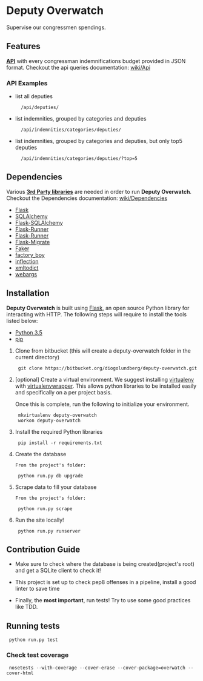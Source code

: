 # Deputy Overwatch #

Supervise our congressmen spendings.

## Features ##

[**API**](https://bitbucket.org/diogolundberg/deputy-overwatch/wiki/Api) with every congressman indemnifications budget provided in JSON format.
Checkout the api queries documentation: [wiki/Api](https://bitbucket.org/diogolundberg/deputy-overwatch/wiki/Api#markdown-header-examples)

### API Examples ###

* list all deputies

        /api/deputies/

* list indemnities, grouped by categories and deputies

        /api/indemnities/categories/deputies/

* list indemnities, grouped by categories and deputies, but only top5 deputies

        /api/indemnities/categories/deputies/?top=5

## Dependencies ##

Various [**3rd Party libraries**](https://bitbucket.org/diogolundberg/deputy-overwatch/wiki/Dependencies) are needed in order to run **Deputy Overwatch**.
Checkout the Dependencies documentation: [wiki/Dependencies](https://bitbucket.org/diogolundberg/deputy-overwatch/wiki/Dependencies)

* [Flask](http://flask.pocoo.org/)
* [SQLAlchemy ](http://www.sqlalchemy.org/)
* [Flask-SQLAlchemy](http://flask-sqlalchemy.pocoo.org/2.1/)
* [Flask-Runner](http://flask-runner.readthedocs.io/en/latest/)
* [Flask-Runner](http://flask-script.readthedocs.io/en/latest/)
* [Flask-Migrate](https://flask-migrate.readthedocs.io/en/latest/)
* [Faker](http://faker.readthedocs.io/en/master/index.html)
* [factory_boy](https://factoryboy.readthedocs.io/en/latest/)
* [inflection](https://inflection.readthedocs.io/en/latest/)
* [xmltodict](https://github.com/martinblech/xmltodict)
* [webargs](https://webargs.readthedocs.io/en/latest/)

## Installation ##

**Deputy Overwatch** is built using [Flask](http://flask.pocoo.org/), an open source Python library for interacting with HTTP. The following steps will require to install the tools listed below:

*   [Python 3.5](https://www.python.org/)
*   [pip](https://pip.pypa.io/en/stable/installing/)

1. Clone from bitbucket (this will create a deputy-overwatch folder in the current directory)

        git clone https://bitbucket.org/diogolundberg/deputy-overwatch.git

2. [optional] Create a virtual environment. We suggest installing [virtualenv](https://pypi.python.org/pypi/virtualenv) with [virtualenvwrapper](http://virtualenvwrapper.readthedocs.org/en/latest/). This allows python libraries to be installed easily and specifically on a per project basis.

	Once this is complete, run the following to initialize your environment.

        mkvirtualenv deputy-overwatch
        workon deputy-overwatch

3. Install the required Python libraries

        pip install -r requirements.txt

4. Create the database

       From the project's folder:

        python run.py db upgrade

4. Scrape data to fill your database

       From the project's folder:

        python run.py scrape

6. Run the site locally!

        python run.py runserver


## Contribution Guide ##

* Make sure to check where the database is being created(project's root) and get a SQLite client to check it! 

* This project is set up to check pep8 offenses in a pipeline, install a good linter to save time 

* Finally, the **most important**, run tests! Try to use some good practices like TDD.

## Running tests ##

     python run.py test

### Check test coverage ###
     nosetests --with-coverage --cover-erase --cover-package=overwatch --cover-html